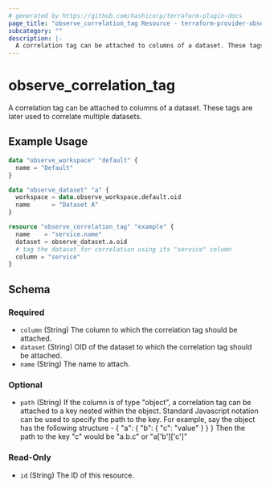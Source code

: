 ```yaml
---
# generated by https://github.com/hashicorp/terraform-plugin-docs
page_title: "observe_correlation_tag Resource - terraform-provider-observe"
subcategory: ""
description: |-
  A correlation tag can be attached to columns of a dataset. These tags are later used to correlate multiple datasets.
---
```

# observe_correlation_tag

A correlation tag can be attached to columns of a dataset. These tags are later used to correlate multiple datasets.
## Example Usage
```terraform
data "observe_workspace" "default" {
  name = "Default"
}

data "observe_dataset" "a" {
  workspace = data.observe_workspace.default.oid
  name      = "Dataset A"
}

resource "observe_correlation_tag" "example" {
  name    = "service.name"
  dataset = observe_dataset.a.oid
  # tag the dataset for correlation using its "service" column
  column = "service"
}
```
<!-- schema generated by tfplugindocs -->
## Schema

### Required

- `column` (String) The column to which the correlation tag should be attached.
- `dataset` (String) OID of the dataset to which the correlation tag should be attached.
- `name` (String) The name to attach.

### Optional

- `path` (String) If the column is of type "object", a correlation tag can be attached to a
key nested within the object. Standard Javascript notation can be used to specify the path to the key.
For example, say the object has the following structure -
{
  "a": {
    "b": {
      "c": "value"
    }
  }
}
Then the path to the key "c" would be "a.b.c" or "a['b']['c']"

### Read-Only

- `id` (String) The ID of this resource.

